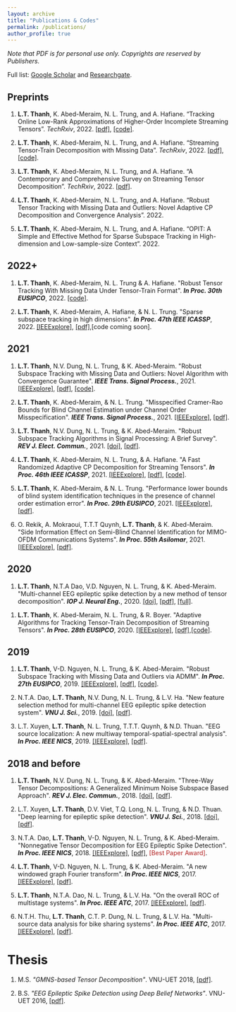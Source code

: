 ```yaml
---
layout: archive
title: "Publications & Codes"
permalink: /publications/
author_profile: true
---
```



*Note that PDF is for personal use only. Copyrights are reserved by Publishers.*

Full list: [Google Scholar](https://scholar.google.com.vn/citations?user=_6GEXU4AAAAJ&hl=en) and [Researchgate](https://www.researchgate.net/profile/Le-Trung-Thanh-3).

Preprints
----

1. **L.T. Thanh**, K. Abed-Meraim, N. L. Trung, and A. Hafiane. “Tracking Online Low-Rank Approximations of Higher-Order Incomplete Streaming Tensors”. *TechRxiv*, 2022.  [[pdf]](https://www.techrxiv.org/articles/preprint/Tracking_Online_Low-Rank_Approximations_of_Higher-Order_Incomplete_Streaming_Tensors/19704034), [[code]](https://github.com/thanhtbt/Tensor_Tracking).

1. **L.T. Thanh**, K. Abed-Meraim, N. L. Trung, and A. Hafiane. “Streaming Tensor-Train Decomposition with Missing Data”. *TechRxiv*, 2022.   [[pdf]](https://www.techrxiv.org/articles/preprint/Streaming_Tensor-Train_Decomposition_with_Missing_Data/20141156), [[code]](https://github.com/thanhtbt/ATT-miss).

1. **L.T. Thanh**, K. Abed-Meraim, N. L. Trung, and A. Hafiane. “A Contemporary and Comprehensive Survey on Streaming Tensor Decomposition”. *TechRxiv*, 2022. [[pdf]](https://www.techrxiv.org/articles/preprint/A_Contemporary_and_Comprehensive_Survey_on_Streaming_Tensor_Decomposition/20105966).

1. **L.T. Thanh**, K. Abed-Meraim, N. L. Trung, and A. Hafiane. “Robust Tensor Tracking with Missing Data and Outliers: Novel Adaptive CP Decomposition and
Convergence Analysis”. 2022. 

1. **L.T. Thanh**, K. Abed-Meraim, N. L. Trung, and A. Hafiane. “OPIT: A Simple and Effective Method for Sparse Subspace Tracking in High-dimension and
Low-sample-size Context”. 2022.

2022+
----

1. **L.T. Thanh**, K. Abed-Meraim, N. L. Trung & A. Hafiane. "Robust Tensor Tracking With Missing Data Under Tensor-Train Format". **_In Proc. 30th EUSIPCO_**, 2022. [[code]](https://github.com/thanhtbt/ROBOT).

1. **L.T. Thanh**, K. Abed-Meraim, A. Hafiane, & N. L. Trung. "Sparse subspace tracking in high dimensions". **_In Proc. 47th IEEE ICASSP_**, 2022. [[IEEExplore]](https://ieeexplore.ieee.org/document/9746546), [[pdf]](https://drive.google.com/file/d/1fOSTtaSCNWVRb6xEx5Tk1ThgAJwp1Xe0/view),[code coming soon].

2021
----
1. **L.T. Thanh**, N.V. Dung, N. L. Trung, & K. Abed-Meraim. "Robust Subspace Tracking with Missing Data and Outliers: Novel Algorithm with Convergence Guarantee". **_IEEE Trans. Signal Process._**, 2021. [[IEEExplore]](https://ieeexplore.ieee.org/document/9381678), [[pdf]](https://drive.google.com/file/d/1LqwEKT_6HNw525yVILXikMSR95P8KwB1/view), [[code]](https://github.com/thanhtbt/RST).


1. **L.T. Thanh**, K. Abed-Meraim, & N. L. Trung. "Misspecified Cramer-Rao Bounds for Blind Channel Estimation under Channel Order Misspecification". **_IEEE Trans. Signal Process._**, 2021. [[IEEExplore]](https://ieeexplore.ieee.org/document/9537597), [[pdf]](https://drive.google.com/file/d/1QeIRxPiVJCJ3WoVv9EPGSIWPthoW1FBi/view).

1. **L.T. Thanh**, N.V. Dung, N. L. Trung, & K. Abed-Meraim. "Robust Subspace Tracking Algorithms in Signal Processing: A Brief Survey". **_REV J. Elect. Commun._**, 2021. [[doi]](https://rev-jec.org/index.php/rev-jec/article/view/270), [[pdf]](https://drive.google.com/file/d/14XWoITbCiZmQjJBO6hmQvnH_iIuTYz-w/view).

1. **L.T. Thanh**, K. Abed-Meraim, N. L. Trung, & A. Hafiane. "A Fast Randomized Adaptive CP Decomposition for Streaming Tensors". **_In Proc. 46th IEEE ICASSP_**, 2021. [[IEEExplore]](https://ieeexplore.ieee.org/document/9413554), [[pdf]](https://drive.google.com/file/d/1DAUTPryASpIoDxUZlRW_jzMSFeOS5EPm/view), [[code]](https://github.com/thanhtbt/ROLCP).

1. **L.T. Thanh**, K. Abed-Meraim, & N. L. Trung. "Performance lower bounds of blind system identification techniques in the presence of channel order estimation error". **_In Proc. 29th EUSIPCO_**, 2021. [[IEEExplore]](https://ieeexplore.ieee.org/document/9615921), [[pdf]](https://drive.google.com/file/d/1H0w8OBMVRq2rsSNT-QjtcWSBTJ-H1UYd/view).

1. O. Rekik, A. Mokraoui, T.T.T Quynh, **L.T. Thanh**, & K. Abed-Meraim. "Side Information Effect on Semi-Blind Channel Identification for MIMO-OFDM Communications Systems". **_In Proc. 55th Asilomar_**, 2021.[[IEEExplore]](https://ieeexplore.ieee.org/abstract/document/9723265), [[pdf]](https://drive.google.com/file/d/19GUQ3qFgFpcKL5QaKPrqEw3CCvIF55aw/view).

2020
----

1. **L.T. Thanh**, N.T.A Dao, V.D. Nguyen, N. L. Trung, & K. Abed-Meraim. "Multi-channel EEG epileptic spike detection by a new method of tensor decomposition". **_IOP J. Neural Eng._**, 2020. [[doi]](https://iopscience.iop.org/article/10.1088/1741-2552/ab5247), [[pdf]](https://drive.google.com/file/d/152TeB1p8MqDRZaUGkoZS0gieajeQ4sQO/view), [[full]](https://drive.google.com/file/d/1tmyBUx9CKHekFk5XyDNHN25qSdWUEnEB/view).

<span class="__dimensions_badge_embed__" data-doi="10.1088/1741-2552/ab5247"></span><script async src="https://badge.dimensions.ai/badge.js" charset="utf-8"></script>

1. **L.T. Thanh**, K. Abed-Meraim, N. L. Trung, & R. Boyer. "Adaptive Algorithms for Tracking Tensor-Train Decomposition of Streaming Tensors". **_In Proc. 28th EUSIPCO_**, 2020. [[IEEExplore]](https://ieeexplore.ieee.org/document/9287780), [[pdf]](https://drive.google.com/file/d/1A4lvKG7PMVyTBYyYsA2H9SZpr9hyfhUE/view),[[code]](https://github.com/thanhtbt/ATT).

2019
----
1. **L.T. Thanh**, V-D. Nguyen, N. L. Trung,  & K. Abed-Meraim. "Robust Subspace Tracking with Missing Data and Outliers via ADMM".  **_In Proc. 27th EUSIPCO_**, 2019. [[IEEExplore]](https://ieeexplore.ieee.org/document/8903031), [[pdf]](https://drive.google.com/file/d/1fOfWjUdMgUuOI7yWpouid3BMb29QQzkr/view), [[code]](https://github.com/thanhtbt/RST). 

1. N.T.A. Dao, **L.T. Thanh**, N.V. Dung, N. L. Trung, & L.V. Ha. "New feature selection method for multi-channel EEG epileptic spike detection system". **_VNU J. Sci._**, 2019. [[doi]](https://jcsce.vnu.edu.vn/index.php/jcsce/article/view/230), [[pdf]](https://drive.google.com/file/d/1npc8-DjZYuTKAsAVMu15tq4UjoVgfstP/view).

1. L.T. Xuyen, **L.T. Thanh**, N. L. Trung, T.T.T. Quynh, & N.D. Thuan. "EEG source localization: A new multiway temporal-spatial-spectral analysis". **_In Proc. IEEE NICS_**, 2019. [[IEEExplore]](https://ieeexplore.ieee.org/document/9023865), [[pdf]](https://drive.google.com/file/d/1_gtc2ZZrhb5cLq3R3U_LxV-fI_qFir5U/view).

2018 and before
----

1. **L.T. Thanh**, N.V. Dung, N. L. Trung, & K. Abed-Meraim. "Three-Way Tensor Decompositions: A Generalized Minimum Noise Subspace Based Approach". **_REV J. Elec. Commun._**, 2018. [[doi]](https://rev-jec.org/index.php/rev-jec/article/view/196), [[pdf]](https://drive.google.com/file/d/1ZGGLmtGhVj_OloLK9MRzyCOHaASNoGTD/view).

1. L.T. Xuyen, **L.T. Thanh**, D.V. Viet, T.Q. Long, N. L. Trung, & N.D. Thuan. "Deep learning for epileptic spike detection". **_VNU J. Sci._**, 2018. [[doi]](https://jcsce.vnu.edu.vn/index.php/jcsce/article/view/156), [[pdf]](https://drive.google.com/file/d/1WneJlybazBSw69EQQP29Ff31g1Yuueor/view).

1. N.T.A. Dao, **L.T. Thanh**, V-D. Nguyen, N. L. Trung, & K. Abed-Meraim. "Nonnegative Tensor Decomposition for EEG Epileptic Spike Detection". **_In Proc. IEEE NICS_**, 2018. [[IEEExplore]](https://ieeexplore.ieee.org/document/8606822), [[pdf]](https://drive.google.com/file/d/1dgFTYBNQaNYwyzs_o_9TDs1kt-6Eck_9/view), <span style="color:#B22222">[Best Paper Award]</span>.
 

1. **L.T. Thanh**, V-D. Nguyen, N. L. Trung, & K. Abed-Meraim. "A new windowed graph Fourier transform". **_In Proc. IEEE NICS_**, 2017. [[IEEExplore]](https://ieeexplore.ieee.org/document/8108055), [[pdf]](https://drive.google.com/file/d/16FiMg-Yek-ZKN2Jn4_7T_ZQu3nmkUA8g/view).

1. **L.T. Thanh**, N.T.A. Dao, N. L. Trung, & L.V. Ha. "On the overall ROC of multistage systems". **_In Proc. IEEE ATC_**, 2017.  [[IEEExplore]](https://ieeexplore.ieee.org/document/8167623), [[pdf]](https://drive.google.com/file/d/1bY5jYU1Fjj9uaN_iBiFk4ch56sOG2J0e/view).

1. N.T.H. Thu, **L.T. Thanh**, C.T. P. Dung, N. L. Trung, & L.V. Ha. "Multi-source data analysis for bike sharing systems". **_In Proc. IEEE ATC_**, 2017.  [[IEEExplore]](https://ieeexplore.ieee.org/document/8167624), [[pdf]](https://drive.google.com/file/d/1NjVyvt8vBpnLQz2VIqXb2VJaxZ4CchCL/view).


Thesis
=====

1. M.S. *"GMNS-based Tensor Decomposition"*. VNU-UET 2018, [[pdf]](https://drive.google.com/file/d/1XVqd0ESbK4vAvaO8jELdOwkXNKBF0sux/view).

1. B.S. *"EEG Epileptic Spike Detection using Deep Belief Networks"*. VNU-UET 2016, [[pdf]](https://drive.google.com/file/d/1XUmCnS4TsY_weq0mm90Bz5YHb4-t6ath/view).
